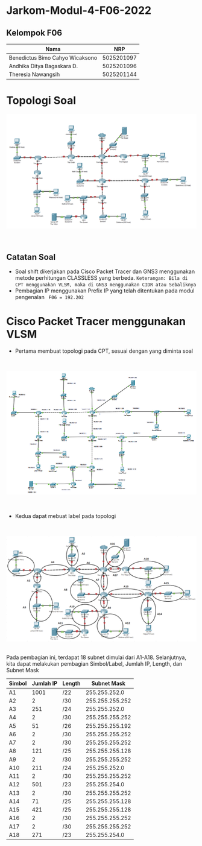 # Jarkom-Modul-4-F06-2022

## Kelompok F06

|               Nama               |      NRP      |
| -------------------------------- | ------------- |
| Benedictus Bimo Cahyo Wicaksono  |  5025201097   |  
| Andhika Ditya Bagaskara D.       |  5025201096   |
| Theresia Nawangsih               |  5025201144   |

# Topologi Soal
<p align="center">
  <img src="img/topologi_soal.png" width="600">
</p><br>

## Catatan Soal
- Soal shift dikerjakan pada Cisco Packet Tracer dan GNS3 menggunakan metode perhitungan CLASSLESS yang berbeda.
`Keterangan: Bila di CPT menggunakan VLSM, maka di GNS3 menggunakan CIDR atau Sebaliknya`
- Pembagian IP menggunakan Prefix IP yang telah ditentukan pada modul pengenalan
` F06 = 192.202`

# Cisco Packet Tracer menggunakan VLSM
- Pertama membuat topologi pada CPT, sesuai dengan yang diminta soal
<br>
<p align="center">
  <img src="img/topologi_cpt.png" width="600">
</p><br>

- Kedua dapat mebuat label pada topologi 
<br>
<p align="center">
  <img src="img/labeling.png" width="600">
</p><br>
Pada pembagian ini, terdapat 18 subnet dimulai dari A1-A18. Selanjutnya, kita dapat melakukan pembagian Simbol/Label, Jumlah IP, Length, dan Subnet Mask 

|   Simbol   |  Jumlah IP |  Length |  Subnet Mask  | 
| -----------| -----------| --------|---------------|
|     A1     |    1001    |   /22   | 255.255.252.0 |   
|     A2     |     2      |   /30   |255.255.255.252| 
|     A3     |     251    |   /24   | 255.255.252.0 | 
|     A4     |     2      |   /30   |255.255.255.252| 
|     A5     |     51     |   /26   |255.255.255.192| 
|     A6     |     2      |   /30   |255.255.255.252| 
|     A7     |     2      |   /30   |255.255.255.252| 
|     A8     |     121    |   /25   |255.255.255.128| 
|     A9     |     2      |   /30   |255.255.255.252| 
|    A10     |     211    |   /24   | 255.255.252.0 | 
|    A11     |     2      |   /30   |255.255.255.252| 
|    A12     |     501    |   /23   | 255.255.254.0 | 
|    A13     |     2      |   /30   |255.255.255.252| 
|    A14     |     71     |   /25   |255.255.255.128| 
|    A15     |     421    |   /25   |255.255.255.128| 
|    A16     |     2      |   /30   |255.255.255.252| 
|    A17     |     2      |   /30   |255.255.255.252| 
|    A18     |     271    |   /23   |255.255.254.0  | 
